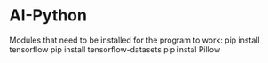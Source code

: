 # AI-Python
Modules that need to be installed for the program to work:
pip install tensorflow
pip install tensorflow-datasets
pip instal Pillow
